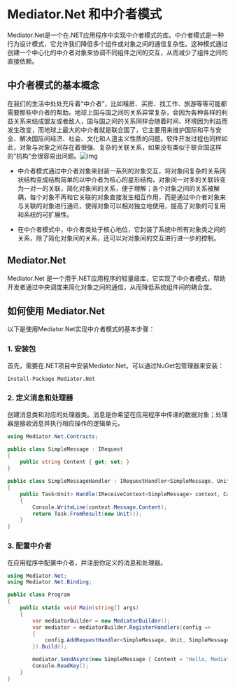 # Mediator.Net 和中介者模式

Mediator.Net是一个在.NET应用程序中实现中介者模式的库。中介者模式是一种行为设计模式，它允许我们降低多个组件或对象之间的通信复杂性。这种模式通过创建一个中心化的中介者对象来协调不同组件之间的交互，从而减少了组件之间的直接依赖。



## 中介者模式的基本概念

在我们的生活中处处充斥着“中介者”，比如租房、买房、找工作、旅游等等可能都需要那些中介者的帮助。地球上国与国之间的关系异常复杂，会因为各种各样的利益关系来结成盟友或者敌人，国与国之间的关系同样会随着时间、环境因为利益而发生改变，而地球上最大的中介者就是联合国了，它主要用来维护国际和平与安全、解决国际间经济、社会、文化和人道主义性质的问题。软件开发过程也同样如此，对象与对象之间存在着很强、复杂的关联关系，如果没有类似于联合国这样的“机构”会很容易出问题。![img](https://img-blog.csdnimg.cn/20181105012947252.jpg?x-oss-process=image/watermark,type_ZmFuZ3poZW5naGVpdGk,shadow_10,text_aHR0cHM6Ly9ibG9nLmNzZG4ubmV0L2E3NDUyMzM3MDA=,size_16,color_FFFFFF,t_70)

- 中介者模式通过中介者对象来封装一系列的对象交互，将对象间复杂的关系网状结构变成结构简单的以中介者为核心的星形结构，对象间一对多的关联转变为一对一的关联，简化对象间的关系，便于理解；各个对象之间的关系被解耦，每个对象不再和它关联的对象直接发生相互作用，而是通过中介者对象来与关联的对象进行通讯，使得对象可以相对独立地使用，提高了对象的可复用和系统的可扩展性。

- 在中介者模式中，中介者类处于核心地位，它封装了系统中所有对象类之间的关系，除了简化对象间的关系，还可以对对象间的交互进行进一步的控制。



## Mediator.Net

Mediator.Net 是一个用于.NET应用程序的轻量级库，它实现了中介者模式，帮助开发者通过中央调度来简化对象之间的通信，从而降低系统组件间的耦合度。



## 如何使用 Mediator.Net

以下是使用Mediator.Net实现中介者模式的基本步骤：

### 1. 安装包

首先，需要在.NET项目中安装Mediator.Net。可以通过NuGet包管理器来安装：

```bash
Install-Package Mediator.Net
```

### 2. 定义消息和处理器

创建消息类和对应的处理器类。消息是你希望在应用程序中传递的数据对象；处理器是接收消息并执行相应操作的逻辑单元。

```c#
using Mediator.Net.Contracts;

public class SimpleMessage : IRequest
{
    public string Content { get; set; }
}

public class SimpleMessageHandler : IRequestHandler<SimpleMessage, Unit>
{
    public Task<Unit> Handle(IReceiveContext<SimpleMessage> context, CancellationToken cancellationToken)
    {
        Console.WriteLine(context.Message.Content);
        return Task.FromResult(new Unit());
    }
}
```

### 3. 配置中介者

在应用程序中配置中介者，并注册你定义的消息和处理器。

```c#
using Mediator.Net;
using Mediator.Net.Binding;

public class Program
{
    public static void Main(string[] args)
    {
        var mediatorBuilder = new MediatorBuilder();
        var mediator = mediatorBuilder.RegisterHandlers(config =>
        {
            config.AddRequestHandler<SimpleMessage, Unit, SimpleMessageHandler>();
        }).Build();

        mediator.SendAsync(new SimpleMessage { Content = "Hello, Mediator!" });
        Console.ReadKey();
    }
}
```